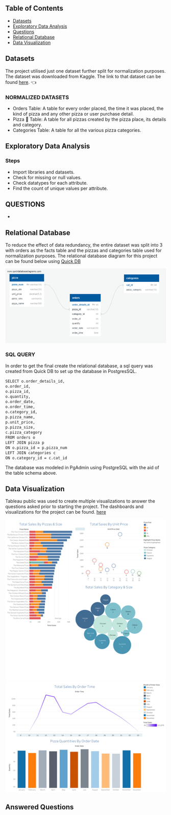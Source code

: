 ## Table of Contents
* [Datasets](#dataset)
* [Exploratory Data Analysis](#eda)
* [Questions](#questions)
* [Relational Database](#relational-database)
* [Data Visualization](#data-visualization)

## Datasets
The project utilised just one dataset further split for normalization purposes.
The dataset was downloaded from Kaggle. The link to that dataset can be found [here](https://www.kaggle.com/datasets/shilongzhuang/pizza-sales). :point_left:

### NORMALIZED DATASETS
- Orders Table: A table for every order placed, the time it was placed, the kind of pizza and any other pizza or user purchase detail.
- Pizza :pizza: Table: A table for all pizzas created by the pizza place, its details and category.
- Categories Table: A table for all the various pizza categories.

## Exploratory Data Analysis
### Steps
- Import libraries and datasets.
- Check for missing or null values.
- Check datatypes for each attribute.
- Find the count of unique values per attribute.

## QUESTIONS
- 

## Relational Database 
To reduce the effect of data redundancy, the entire dataset was split into 3 with orders as the facts table and the pizzas and categories table used for normalization purposes.
The relational database diagram for this project can be found below using [Quick DB](https://www.quickdatabasediagrams.com/)

![Pizza Sales Relational Database Diagram](./table%20schema.png)

### SQL QUERY
In order to get the final create the relational database, a sql query was created from Quick DB to set up the database in PostgresSQL.
```
SELECT o.order_details_id,
o.order_id,
o.pizza_id,
o.quantity,
o.order_date,
o.order_time,
o.category_id,
p.pizza_name,
p.unit_price,
p.pizza_size,
c.pizza_category
FROM orders o
LEFT JOIN pizza p 
ON o.pizza_id = p.pizza_num
LEFT JOIN categories c
ON o.category_id = c.cat_id
```

The database was modeled in PgAdmin using PostgreSQL with the aid of the table schema above.

## Data Visualization
Tableau public was used to create multiple visualizations to answer the questions asked prior to starting the project.
The dashboards and visualizations for the project can be found. [here](https://public.tableau.com/views/pizza_sales_16874426221130/TotalSales?:language=en-GB&:display_count=n&:origin=viz_share_link)

![Pizza Sales Tableau Visualization](./pizza_sales_tableau.png)
![Pizza Orders Tableau Visualization](./pizza_orders_tableau.png)

## Answered Questions